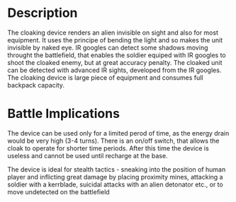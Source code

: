 # Description

The cloaking device renders an alien invisible on sight and also for
most equipment. It uses the principe of bending the light and so makes
the unit invisible by naked eye. IR googles can detect some shadows
moving throught the battlefield, that enables the soldier equiped with
IR googles to shoot the cloaked enemy, but at great accuracy penalty.
The cloaked unit can be detected with advanced IR sights, developed from
the IR googles. The cloaking device is large piece of equipment and
consumes full backpack capacity.

# Battle Implications

The device can be used only for a limited perod of time, as the energy
drain would be very high (3-4 turns). There is an on/off switch, that
allows the cloak to operate for shorter time periods. After this time
the device is useless and cannot be used until recharge at the base.

The device is ideal for stealth tactics - sneaking into the position of
human player and inflicting great damage by placing proximity mines,
attacking a soldier with a kerrblade, suicidal attacks with an alien
detonator etc., or to move undetected on the battlefield